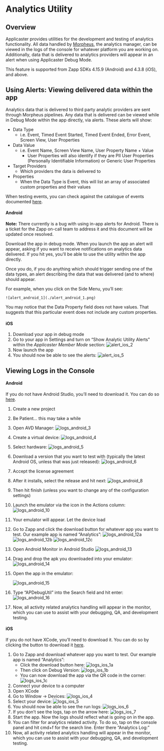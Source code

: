 # Analytics Utility

## Overview

Applicaster provides utilities for the development and testing of analytics functionality. All data handled by [Morpheus](/analytics/morpheus/morpheus.md), the analytics manager, can be viewed in the logs of the console for whatever platform you are working on. Additionally, data that is delivered to analytics providers will appear in an alert when using Applicaster Debug Mode. 

This feature is supported from Zapp SDKs 4.15.9 (Android) and 4.3.8 (iOS), and above.


## Using Alerts: Viewing delivered data within the app

Analytics data that is delivered to third party analytic providers are sent through Morpheus pipelines. Any data that is delivered can be viewed while in Debug Mode within the app directly, via alerts. These alerts will show:

* Data Type
	* i.e. Event, Timed Event Started, Timed Event Ended, Error Event, Screen View, User Properties
* Data Value
	* i.e. Event Name, Screen View Name, User Property Name + Value
		* User Properties will also identify if they are PII User Properties (Personally Identifiable Information) or Generic User Properties
* Target Providers
	* Which providers the data is delivered to
* Properties
	* When the Data Type is Event, this will list an array of associated custom properties and their values

When testing events, you can check against the catalogue of events documented [here](http://developer.applicaster.com/products-list?docType=Analytics).

#### Android

**Note:** There currently is a bug with using in-app alerts for Android. There is a ticket for the Zapp on-call team to address it and this document will be updated once resolved. 

Download the app in debug mode. When you launch the app an alert will appear, asking if you want to receive notifications on analytics data delivered. If you hit yes, you'll be able to use the utility within the app directly.

Once you do, if you do anything which should trigger sending one of the data types, an alert describing the data that was delivered (and to where) should appear.

For example, when you click on the Side Menu, you’ll see:

	![alert_android_1](./alert_android_1.png)

You may notice that the Data Property field does not have values. That suggests that this particular event does not include any custom properties.

#### iOS

1. Download your app in debug mode
2. Go to your app in Settings and turn on “Show Analytic Utility Alerts" within the *Applicaster Member Mode* section:
	![alert_ios_2](./alert_ios_2.png)
3. Now launch the app
4. You should now be able to see the alerts:
	![alert_ios_5](./alert_ios_5.png)


## Viewing Logs in the Console

#### Android

If you do not have Android Studio, you’ll need to download it. You can do so [here](https://developer.android.com/studio/index.html).

1. Create a new project
2. Be Patient… this may take a while
3. Open AVD Manager:
	![logs_android_3](./logs_android_3.png)
4. Create a virtual device:
	![logs_android_4](./logs_android_4.png)
5. Select hardware:
	![logs_android_5](./logs_android_5.png)
6. Download a version that you want to test with (typically the latest Android OS, unless that was just released):
	![logs_android_6](./logs_android_6.png)
7. Accept the license agreement
8. After it installs, select the release and hit next:
	![logs_android_8](./logs_android_8.png)
9. Then hit finish (unless you want to change any of the configuration settings)
10. Launch the emulator via the icon in the Actions column:
	![logs_android_10](./logs_android_10.png)
11. Your emulator will appear. Let the device load
12. Go to Zapp and click the download button for whatever app you want to test. Our example app is named “Analytics”:
	![logs_android_12a](./logs_android_12a.png)
	![logs_android_12b](./logs_android_12b.png)
	![logs_android_12c](./logs_android_12c.png)
13. Open Android Monitor in Android Studio
	![logs_android_13](./logs_android_13.png)
14. Drag and drop the apk you downloaded into your emulator:
	![logs_android_14](./logs_android_14.png)
15. Open the app in the emulator:

	![logs_android_15](./logs_android_15.png)
16. Type “APDebugUtil” into the Search field and hit enter:
	![logs_android_16](./logs_android_16.png)
17. Now, all activity related analytics handling will appear in the monitor, which you can use to assist with your debugging, QA, and development testing.

#### iOS

If you do not have XCode, you’ll need to download it. You can do so by clicking the button to download it [here](https://developer.apple.com/xcode/).

1. Go to Zapp and download whatever app you want to test. Our example app is named “Analytics”:
	* Click the download button here:
	![logs_ios_1a](./logs_ios_1a.png)
	* Then click on Debug Version:
	![logs_ios_1b](./logs_ios_1b.png)
	* You can now download the app via the QR code in the corner:
	![logs_ios_1c](./logs_ios_1c.png)
2. Connect your device to a computer
3. Open XCode
4. Go to Window → Devices:
	![logs_ios_4](./logs_ios_4.png)
5. Select your device:
	![logs_ios_5](./logs_ios_5.png)
6. You should now be able to see the run logs:
	![logs_ios_6](./logs_ios_6.png)
7. If you don’t see the logs, tap on the arrow here:
	![logs_ios_7](./logs_ios_7.png)
8. Start the app. Now the logs should reflect what is going on in the app.
9. You can filter for analytics related activity.
To do so, tap on the console panel and hit cmd+f for the search line. Enter there “Analytics Log:”
10. Now, all activity related analytics handling will appear in the monitor, which you can use to assist with your debugging, QA, and development testing.
